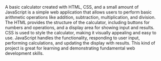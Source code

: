 A basic calculator created with HTML, CSS, and a small amount of JavaScript is a simple web application that allows users to perform basic arithmetic operations like addition, subtraction, multiplication, and division. The HTML provides the structure of the calculator, including buttons for numbers and operations, and a display area for showing input and results. CSS is used to style the calculator, making it visually appealing and easy to use. JavaScript handles the functionality, responding to user input, performing calculations, and updating the display with results. This kind of project is great for learning and demonstrating fundamental web development skills.    
